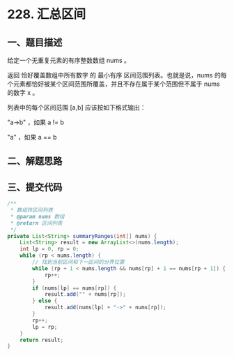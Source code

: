 # 228. 汇总区间

## 一、题目描述

给定一个无重复元素的有序整数数组 nums 。

返回 恰好覆盖数组中所有数字 的 最小有序 区间范围列表。也就是说，nums 的每个元素都恰好被某个区间范围所覆盖，并且不存在属于某个范围但不属于 nums 的数字 x 。

列表中的每个区间范围 [a,b] 应该按如下格式输出：

"a->b" ，如果 a != b

"a" ，如果 a == b

## 二、解题思路


## 三、提交代码

```java
/**
 * 数组转区间列表
 * @param nums 数组
 * @return 区间列表
 */
private List<String> summaryRanges(int[] nums) {
    List<String> result = new ArrayList<>(nums.length);
    int lp = 0, rp = 0;
    while (rp < nums.length) {
        // 找到当前区间和下一区间的分界位置
        while (rp + 1 < nums.length && nums[rp] + 1 == nums[rp + 1]) {
            rp++;
        }
        if (nums[lp] == nums[rp]) {
            result.add("" + nums[rp]);
        } else {
            result.add(nums[lp] + "->" + nums[rp]);
        }
        rp++;
        lp = rp;
    }
    return result;
}
```